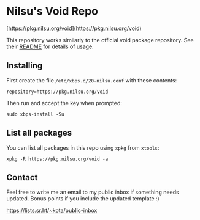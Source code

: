 # Nilsu's Void Repo
[https://pkg.nilsu.org/void](https://pkg.nilsu.org/void)

This repository works similarly to the official void package repository. See
their [README](https://github.com/void-linux/void-packages/) for details of
usage.

## Installing
First create the file `/etc/xbps.d/20-nilsu.conf` with these contents:
```
repository=https://pkg.nilsu.org/void
```

Then run and accept the key when prompted:
```
sudo xbps-install -Su
```

## List all packages
You can list all packages in this repo using `xpkg` from `xtools`:
```
xpkg -R https://pkg.nilsu.org/void -a
```

## Contact
Feel free to write me an email to my public inbox if something needs updated.
Bonus points if you include the updated template :)

https://lists.sr.ht/~kota/public-inbox
